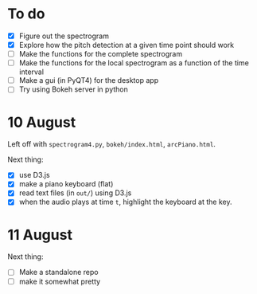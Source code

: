 # To do

- [x] Figure out the spectrogram
- [x] Explore how the pitch detection at a given time point should work
- [ ] Make the functions for the complete spectrogram
- [ ] Make the functions for the local spectrogram as a function of the time interval
- [ ] Make a gui (in PyQT4) for the desktop app
- [ ] Try using Bokeh server in python

# 10 August

Left off with `spectrogram4.py`, `bokeh/index.html`, `arcPiano.html`.

Next thing: 
- [x] use D3.js
- [x] make a piano keyboard (flat)
- [x] read text files (in `out/`) using D3.js
- [x] when the audio plays at time `t`, highlight the keyboard at the key.

# 11 August

Next thing: 
- [ ] Make a standalone repo
- [ ] make it somewhat pretty

